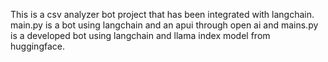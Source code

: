 This is a csv analyzer bot project that has been integrated with langchain.
main.py is a bot using langchain and an apui through open ai and mains.py is a developed bot using langchain and llama index model from huggingface.
